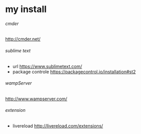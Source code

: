 # my install
###### cmder
http://cmder.net/
###### sublime text
* url 
https://www.sublimetext.com/
* package controle
https://packagecontrol.io/installation#st2

###### wampServer
http://www.wampserver.com/
###### extension
* livereload http://livereload.com/extensions/
